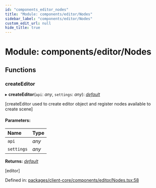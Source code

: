 ```yaml
---
id: "components_editor_nodes"
title: "Module: components/editor/Nodes"
sidebar_label: "components/editor/Nodes"
custom_edit_url: null
hide_title: true
---
```


# Module: components/editor/Nodes

## Functions

### createEditor

▸ **createEditor**(`api`: *any*, `settings`: *any*): [*default*](../classes/components_editor_editor.default.md)

[createEditor used to create editor object and register nodes available to create scene]

#### Parameters:

Name | Type |
:------ | :------ |
`api` | *any* |
`settings` | *any* |

**Returns:** [*default*](../classes/components_editor_editor.default.md)

[editor]

Defined in: [packages/client-core/components/editor/Nodes.tsx:58](https://github.com/xr3ngine/xr3ngine/blob/56376a778/packages/client-core/components/editor/Nodes.tsx#L58)
